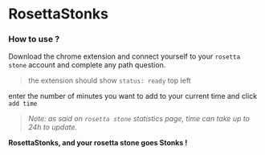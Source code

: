# RosettaStonks

### How to use ?

Download the chrome extension and connect yourself to your 
`rosetta stone` account and complete any path question. 

> the extension should show `status: ready` top left

enter the number of minutes you want to add to your current time
and click `add time`

> *Note: as said on `rosetta stone` statistics page, time can take up to 24h to update.*

**RosettaStonks, and your rosetta stone goes Stonks !**
